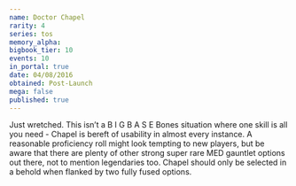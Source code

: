 ```yaml
---
name: Doctor Chapel
rarity: 4
series: tos
memory_alpha:
bigbook_tier: 10
events: 10
in_portal: true
date: 04/08/2016
obtained: Post-Launch
mega: false
published: true
---
```


Just wretched. This isn’t a B I G B A S E Bones situation where one skill is all you need - Chapel is bereft of usability in almost every instance. A reasonable proficiency roll might look tempting to new players, but be aware that there are plenty of other strong super rare MED gauntlet options out there, not to mention legendaries too. Chapel should only be selected in a behold when flanked by two fully fused options.
